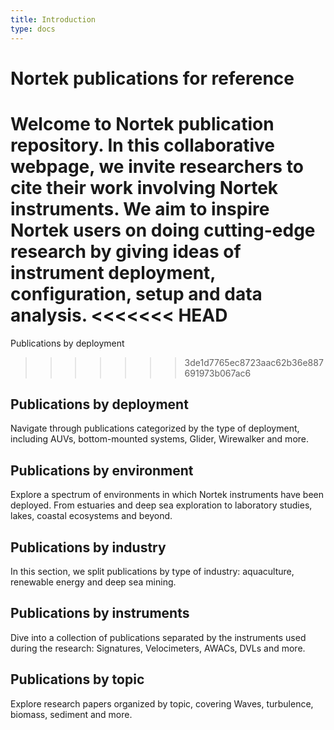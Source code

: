 ```yaml
---
title: Introduction
type: docs
---
```


# Nortek publications for reference

## 

Welcome to Nortek publication repository. In this collaborative webpage, we invite researchers to cite their work involving Nortek instruments. We aim to inspire Nortek users on doing cutting-edge research by giving ideas of instrument deployment, configuration, setup and data analysis.
<<<<<<< HEAD
=======
Publications by deployment 
>>>>>>> 3de1d7765ec8723aac62b36e887691973b067ac6

## Publications by deployment

Navigate through publications categorized by the type of deployment, including AUVs, bottom-mounted systems, Glider, Wirewalker and more.

## Publications by environment

Explore a spectrum of environments in which Nortek instruments have been deployed. From estuaries and deep sea exploration to laboratory studies, lakes, coastal ecosystems and beyond.

## Publications by industry

In this section, we split publications by type of industry: aquaculture, renewable energy and deep sea mining.

## Publications by instruments

Dive into a collection of publications separated by the instruments used during the research: 
Signatures, Velocimeters, AWACs, DVLs and more.

## Publications by topic

Explore research papers organized by topic, covering Waves, turbulence, biomass, sediment and more.




